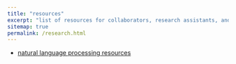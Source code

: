 ```yaml
---
title: "resources"
excerpt: "list of resources for collaborators, research assistants, and students"
sitemap: true
permalink: /research.html
---
```


- [natural language processing resources](/resources/nlp.html)
